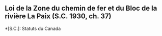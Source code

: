 ## Loi de la Zone du chemin de fer et du Bloc de la rivière La Paix (S.C. 1930, ch. 37)
  *[S.C.]: Statuts du Canada

